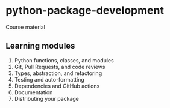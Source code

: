 # python-package-development
Course material

## Learning modules
1. Python functions, classes, and modules
2. Git, Pull Requests, and code reviews
3. Types, abstraction, and refactoring
4. Testing and auto-formatting
5. Dependencies and GitHub actions
6. Documentation
7. Distributing your package